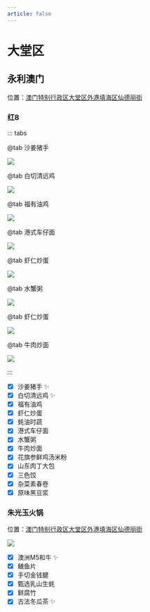 ```yaml
---
article: false
---
```


# 大堂区

## 永利澳门

<i class="fa-solid fa-location-dot"></i> 位置：<a href="https://ditu.amap.com/place/B073D00BG0" target="_blank">澳门特别行政区大堂区外港填海区仙德丽街</a>

### 红8

::: tabs

@tab 沙姜猪手

![](https://img.sherry4869.com/blog/life/food/china/macao/ambd/dtq/yl/red8/1.JPEG)

@tab 白切清远鸡

![](https://img.sherry4869.com/blog/life/food/china/macao/ambd/dtq/yl/red8/3.JPEG)

@tab 福有油鸡

![](https://img.sherry4869.com/blog/life/food/china/macao/ambd/dtq/yl/red8/4.JPEG)

@tab 港式车仔面

![](https://img.sherry4869.com/blog/life/food/china/macao/ambd/dtq/yl/red8/5.JPEG)

@tab 虾仁炒蛋

![](https://img.sherry4869.com/blog/life/food/china/macao/ambd/dtq/yl/red8/6.JPEG)

@tab 水蟹粥

![](https://img.sherry4869.com/blog/life/food/china/macao/ambd/dtq/yl/red8/2.JPEG)

@tab 虾仁炒蛋

![](https://img.sherry4869.com/blog/life/food/china/macao/ambd/dtq/yl/red8/7.JPEG)

@tab 牛肉炒面

![](https://img.sherry4869.com/blog/life/food/china/macao/ambd/dtq/yl/red8/8.JPEG)

:::

- [x] 沙姜猪手 ✨
- [x] 白切清远鸡 ✨
- [x] 福有油鸡
- [x] 虾仁炒蛋
- [x] 蚝油时蔬
- [x] 港式车仔面
- [x] 水蟹粥
- [x] 牛肉炒面
- [x] 花旗参鲜鸡汤米粉
- [x] 山东肉丁大包
- [x] 三色饺
- [x] 杂菜素春卷
- [x] 原味黑豆浆

### 朱光玉火锅

<i class="fa-solid fa-location-dot"></i> 位置：<a href="https://ditu.amap.com/place/B073D00BG0" target="_blank">澳门特别行政区大堂区外港填海区仙德丽街</a>

![](https://img.sherry4869.com/blog/life/food/china/macao/ambd/dtq/yl/zgy/1.JPEG)

- [x] 澳洲M5和牛 ✨
- [x] 鳝鱼片
- [x] 手切金钱腱
- [x] 甄选乳山生蚝
- [x] 鲜腐竹
- [x] 古法冬瓜茶 ✨